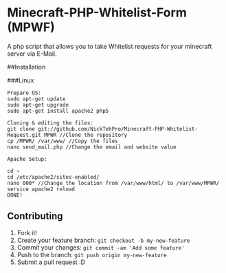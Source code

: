 # Minecraft-PHP-Whitelist-Form (MPWF)

A php script that allows you to take Whitelist requests for your minecraft server via E-Mail.

##Installation

###Linux
```
Prepare OS:
sudo apt-get update
sudo apt-get upgrade
sudo apt-get install apache2 php5 

Cloning & editing the files:
git clone git://github.com/NickTehPro/Minecraft-PHP-Whitelist-Request.git MPWR //Clone the repository 
cp /MPWR/ /var/www/ //Copy the files 
nano send_mail.php //Change the email and website value

Apache Setup:

cd ~
cd /etc/apache2/sites-enabled/
nano 000* //Change the location from /var/www/html/ to /var/www/MPWR/
service apache2 reload
DONE!
```

## Contributing
1. Fork it!
2. Create your feature branch: `git checkout -b my-new-feature`
3. Commit your changes: `git commit -am 'Add some feature'`
4. Push to the branch: `git push origin my-new-feature`
5. Submit a pull request :D

